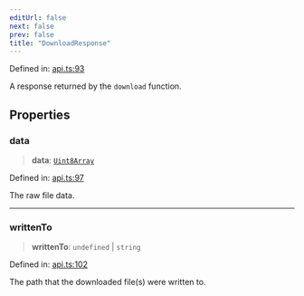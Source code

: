```yaml
---
editUrl: false
next: false
prev: false
title: "DownloadResponse"
---
```


Defined in: [api.ts:93](https://github.com/tylerbutler/tools-monorepo/blob/main/packages/dill/src/api.ts#L93)

A response returned by the `download` function.

## Properties

### data

> **data**: [`Uint8Array`](https://developer.mozilla.org/docs/Web/JavaScript/Reference/Global_Objects/Uint8Array)

Defined in: [api.ts:97](https://github.com/tylerbutler/tools-monorepo/blob/main/packages/dill/src/api.ts#L97)

The raw file data.

***

### writtenTo

> **writtenTo**: `undefined` \| `string`

Defined in: [api.ts:102](https://github.com/tylerbutler/tools-monorepo/blob/main/packages/dill/src/api.ts#L102)

The path that the downloaded file(s) were written to.
